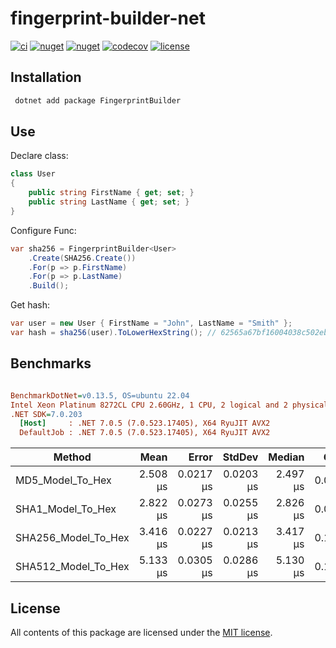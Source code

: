 # fingerprint-builder-net

[![ci](https://img.shields.io/github/actions/workflow/status/phnx47/fingerprint-builder-net/ci.yml?branch=main&label=ci&logo=github&style=flat-square)](https://github.com/phnx47/fingerprint-builder-net/actions/workflows/ci.yml)
[![nuget](https://img.shields.io/nuget/v/FingerprintBuilder?logo=nuget&style=flat-square)](https://www.nuget.org/packages/FingerprintBuilder)
[![nuget](https://img.shields.io/nuget/dt/FingerprintBuilder?logo=nuget&style=flat-square)](https://www.nuget.org/packages/FingerprintBuilder)
[![codecov](https://img.shields.io/codecov/c/github/phnx47/fingerprint-builder-net?logo=codecov&style=flat-square&token=RW58OCIQPR)](https://app.codecov.io/gh/phnx47/fingerprint-builder-net)
[![license](https://img.shields.io/github/license/phnx47/fingerprint-builder-net?style=flat-square)](https://github.com/phnx47/fingerprint-builder-net/blob/main/LICENSE)

## Installation

```sh
 dotnet add package FingerprintBuilder
```

## Use

Declare class:

```c#
class User
{
    public string FirstName { get; set; }
    public string LastName { get; set; }
}
```

Configure Func:

```c#
var sha256 = FingerprintBuilder<User>
    .Create(SHA256.Create())
    .For(p => p.FirstName)
    .For(p => p.LastName)
    .Build();
```

Get hash:

```c#
var user = new User { FirstName = "John", LastName = "Smith" };
var hash = sha256(user).ToLowerHexString(); // 62565a67bf16004038c502eb68907411fcf7871c66ee01a1aa274cc18d9fb541
```

## Benchmarks

```ini

BenchmarkDotNet=v0.13.5, OS=ubuntu 22.04
Intel Xeon Platinum 8272CL CPU 2.60GHz, 1 CPU, 2 logical and 2 physical cores
.NET SDK=7.0.203
  [Host]     : .NET 7.0.5 (7.0.523.17405), X64 RyuJIT AVX2
  DefaultJob : .NET 7.0.5 (7.0.523.17405), X64 RyuJIT AVX2
```

|              Method |     Mean |     Error |    StdDev |   Median |   Gen0 | Allocated |
|-------------------- |---------:|----------:|----------:|---------:|-------:|----------:|
|    MD5_Model_To_Hex | 2.508 μs | 0.0217 μs | 0.0203 μs | 2.497 μs | 0.0725 |   1.34 KB |
|   SHA1_Model_To_Hex | 2.822 μs | 0.0273 μs | 0.0255 μs | 2.826 μs | 0.0801 |   1.49 KB |
| SHA256_Model_To_Hex | 3.416 μs | 0.0227 μs | 0.0213 μs | 3.417 μs | 0.1030 |   1.93 KB |
| SHA512_Model_To_Hex | 5.133 μs | 0.0305 μs | 0.0286 μs | 5.130 μs | 0.1678 |   3.12 KB |

## License

All contents of this package are licensed under the [MIT license](https://opensource.org/licenses/MIT).
